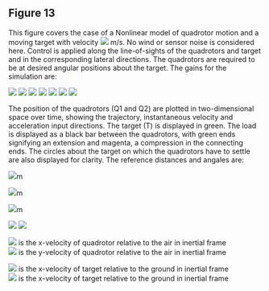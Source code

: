 ## Figure 13
This figure covers the case of a Nonlinear model of quadrotor motion and a moving target with velocity <img src="https://render.githubusercontent.com/render/math?math=v = [2,1]"> m/s. No wind or sensor noise is considered here. Control is applied along the line-of-sights of the quadrotors and target and in the corresponding lateral directions. The quadrotors are required to be at desired angular positions about the target. The gains for the simulation are:<br>

<img src="https://render.githubusercontent.com/render/math?math=K_{P} = 0.3">
<img src="https://render.githubusercontent.com/render/math?math=K_{Pr} = 1">
<img src="https://render.githubusercontent.com/render/math?math=K_{D} = 0.9">
<img src="https://render.githubusercontent.com/render/math?math=K_{Dr} = 1.8">
<img src="https://render.githubusercontent.com/render/math?math=K_{P\alpha} = 0.3">
<img src="https://render.githubusercontent.com/render/math?math=K_{Dr\alpha} = 0.2">
<img src="https://render.githubusercontent.com/render/math?math=K_{D\alpha} = 0.2">

The position of the quadrotors (Q1 and Q2) are plotted in two-dimensional space over time, showing the trajectory, instantaneous velocity and acceleration input directions. The target (T) is displayed in green. The load is displayed as a black bar between the quadrotors, with green ends signifying an extension and magenta, a compression in the connecting ends. The circles about the target on which the quadrotors have to settle are also displayed for clarity. The reference distances and angales are:<br>

<img src="https://render.githubusercontent.com/render/math?math=r^d_{1,2} = 4">m

<img src="https://render.githubusercontent.com/render/math?math=r^d_{T,1} = 6">m

<img src="https://render.githubusercontent.com/render/math?math=r^d_{T,2} = 4">m

<img src="https://render.githubusercontent.com/render/math?math=\gamma_{1,T} = 150\circ">

<img src="https://render.githubusercontent.com/render/math?math=\gamma_{1,T} = 191.4\circ">



<img src="https://render.githubusercontent.com/render/math?math=v_x^a"> is the x-velocity of quadrotor relative to the air in inertial frame<br>
<img src="https://render.githubusercontent.com/render/math?math=v_y^a"> is the y-velocity of quadrotor relative to the air in inertial frame<br>

<img src="https://render.githubusercontent.com/render/math?math=v_x^g"> is the x-velocity of target relative to the ground in inertial frame<br>
<img src="https://render.githubusercontent.com/render/math?math=v_x^g"> is the x-velocity of target relative to the ground in inertial frame<br>
